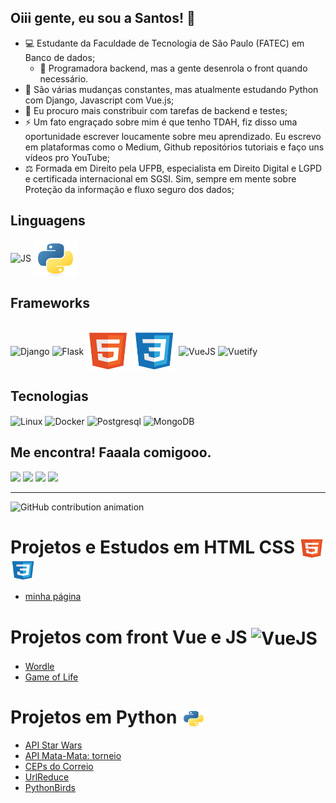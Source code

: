 ## Oiii gente, eu sou a Santos! 👋

- 💻 Estudante da Faculdade de Tecnologia de São Paulo (FATEC) em Banco de dados;
  - 🔭 Programadora backend, mas a gente desenrola o front quando necessário. 
- 🌱 São várias mudanças constantes, mas atualmente estudando Python com Django, Javascript com Vue.js;
- 🤔 Eu procuro mais constribuir com tarefas de backend e testes;
- ⚡ Um fato engraçado sobre mim é que tenho TDAH, fiz disso uma oportunidade escrever loucamente sobre meu aprendizado. Eu escrevo em plataformas como o Medium, Github repositórios tutoriais e faço uns vídeos pro YouTube;
- ⚖️ Formada em Direito pela UFPB, especialista em Direito Digital e LGPD e certificada internacional em SGSI. Sim, sempre em mente sobre Proteção da informação e fluxo seguro dos dados;

  
## Linguagens
<img align="center" alt="JS" height="60" width="70"
   src="https://cdn.jsdelivr.net/gh/devicons/devicon/icons/javascript/javascript-original.svg" />
<img align="center" alt="Python" height="60" width="70" 
   src="https://raw.githubusercontent.com/devicons/devicon/master/icons/python/python-original.svg">

## Frameworks
<div style="display: inline_block"><br>
  <img align="center" alt="Django" height="60" width="70" 
   src="https://cdn.jsdelivr.net/gh/devicons/devicon/icons/django/django-plain.svg" />   
  <img align="center" alt="Flask" height="60" width="70"
    src="https://cdn.jsdelivr.net/gh/devicons/devicon/icons/flask/flask-original-wordmark.svg" />
  <img align="center" alt="HTML" height="60" width="70"  
   src="https://raw.githubusercontent.com/devicons/devicon/master/icons/html5/html5-original.svg">
  <img align="center" alt="CSS" height="60" width="70"  
   src="https://raw.githubusercontent.com/devicons/devicon/master/icons/css3/css3-original.svg">
  <img align="center" alt="VueJS" height="60" width="70"
   src="https://cdn.jsdelivr.net/gh/devicons/devicon/icons/vuejs/vuejs-original-wordmark.svg" />
  <img align="center" alt="Vuetify" height="60" width="70"
   src="https://cdn.jsdelivr.net/gh/devicons/devicon/icons/vuetify/vuetify-original.svg" /> 

## Tecnologias
  <img align="center" alt="Linux" height="60" width="70"
    src="https://cdn.jsdelivr.net/gh/devicons/devicon/icons/linux/linux-original.svg" />
  <img align="center" alt="Docker" height="60" width="70" 
    src="https://cdn.jsdelivr.net/gh/devicons/devicon/icons/docker/docker-original-wordmark.svg" />
  <img align="center" alt="Postgresql" height="60" width="70"  
    src="https://cdn.jsdelivr.net/gh/devicons/devicon/icons/postgresql/postgresql-original.svg" />
  <img align="center" alt="MongoDB" height="60" width="70"   
    src="https://cdn.jsdelivr.net/gh/devicons/devicon/icons/mongodb/mongodb-original-wordmark.svg" />
          
          
          
          
          
  
</div>

  ## Me encontra! Faaala comigooo.
  
  <div> 
  <a href="https://instagram.com/clarasantosmf" target="_blank"><img src="https://img.shields.io/badge/-Instagram-%23E4405F?style=for-the-badge&logo=instagram&logoColor=white" target="_blank"></a>
  <a href = "mailto:clarasantosmf@gmail.com"><img src="https://img.shields.io/badge/-Gmail-%23333?style=for-the-badge&logo=gmail&logoColor=white" target="_blank"></a>
  <a href="https://www.linkedin.com/in/c137santos" target="_blank"><img src="https://img.shields.io/badge/-LinkedIn-%230077B5?style=for-the-badge&logo=linkedin&logoColor=white" target="_blank"></a>
<a href="https://www.youtube.com/playlist?list=PLA05yVJtRWYSlQ5ZSI5N1wKRw_n-h42nt" target="_blank"><img loading="lazy" src="https://img.shields.io/badge/YouTube-FF0000?style=for-the-badge&logo=youtube&logoColor=white" target="_blank"></a>

 <hr/>

<picture>
  <source media="(prefers-color-scheme: dark)" srcset="https://raw.githubusercontent.com/ClaraSantosmf/ClaraSantosmf/output/grid-snake-dark.svg" />
  <source media="(prefers-color-scheme: light)" srcset="https://raw.githubusercontent.com/ClaraSantosmf/ClaraSantosmf/output/grid-snake-light.svg" />
  <img alt="GitHub contribution animation" src="https://raw.githubusercontent.com/ClaraSantosmf/ClaraSantosmf/output/grid-snake.svg" />
</picture>

 
</div>

  # Projetos e Estudos em HTML CSS <img align="center" alt="HTML" height="30" width="40" src="https://raw.githubusercontent.com/devicons/devicon/master/icons/html5/html5-original.svg"> <img align="center" alt="CSS" height="30" width="40" src="https://raw.githubusercontent.com/devicons/devicon/master/icons/css3/css3-original.svg">
  
- [minha página](https://clarasantosmf.github.io/BuserTech-D8-Personal-page/)

# Projetos com front  Vue e JS <img align="center" alt="VueJS" height="30" width="40" src="https://cdn.jsdelivr.net/gh/devicons/devicon/icons/vuejs/vuejs-original-wordmark.svg">
 
 - [Wordle](https://github.com/c137santos/wordle-JS-CSS-HTML)
 - [Game of Life](https://clarasantosmf.github.io/saw/)
 
  
 # Projetos em Python  <img align="center" alt="Python" height="30" width="40" src="https://raw.githubusercontent.com/devicons/devicon/master/icons/python/python-original.svg">
 - [API Star Wars](https://github.com/c137santos/starwars_api)
 - [API Mata-Mata: torneio](https://github.com/c137santos/fightfight)
 - [CEPs do Correio](https://github.com/ClaraSantosmf/django_correios_api)
 - [UrlReduce](https://github.com/ClaraSantosmf/UrlReduce)
 - [PythonBirds](https://github.com/ClaraSantosmf/DevPro-Pythonbirds)

